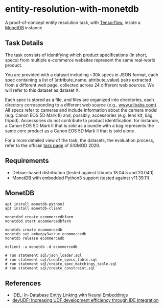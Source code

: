 # entity-resolution-with-monetdb
A proof-of-concept entity resolution task, with [Tensorflow](https://github.com/tensorflow/tensorflow), inside a [MonetDB](https://www.monetdb.org/Home) instance.

## Task Details

The task consists of identifying which product specifications (in short, specs) from multiple e-commerce websites represent the same real-world product.

You are provided with a dataset including ~30k specs in JSON format, each spec containing a list of (attribute_name, attribute_value) pairs extracted from a different web page, collected across 24 different web sources. We will refer to this dataset as dataset X.

Each spec is stored as a file, and files are organized into directories, each directory corresponding to a different web source (e.g., www.alibaba.com).
All specs refer to cameras and include information about the camera model (e.g. Canon EOS 5D Mark II) and, possibly, accessories (e.g. lens kit, bag, tripod). Accessories do not contribute to product identification: for instance, a Canon EOS 5D Mark II that is sold as a bundle with a bag represents the same core product as a Canon EOS 5D Mark II that is sold alone.

For a more detailed view of the task, the datasets, the evaluation process, refer to the official [task page](http://www.inf.uniroma3.it/db/sigmod2020contest/task.html) of SIGMOD 2020.

## Requirements

- Debian-based distribution (tested against Ubuntu 18.04.5 and 20.04.1)
- MonetDB with embedded Python3 support (tested against v11.39.11)

## MonetDB

```shell
apt install monetdb-python3
apt install monetdb-client

monetdbd create ecommercedbfarm
monetdbd start ecommercedbfarm

monetdb create ecommercedb
monetdb set embedpy3=true ecommercedb
monetdb release ecommercedb

mclient -u monetdb -d ecommercedb

# run statement sql/json_loader.sql
# run statement sql/create_specs_table.sql
# run statement sql/create_spec_matchings_table.sql
# run statement sql/create_constraint.sql
```

## References

- [IDEL: In-Database Entity Linking with Neural Embeddings](https://arxiv.org/abs/1803.04884)
- [devUDF: Increasing UDF development efficiency through IDE
Integration](https://openproceedings.org/2019/conf/edbt/EDBT19_paper_242.pdf)
